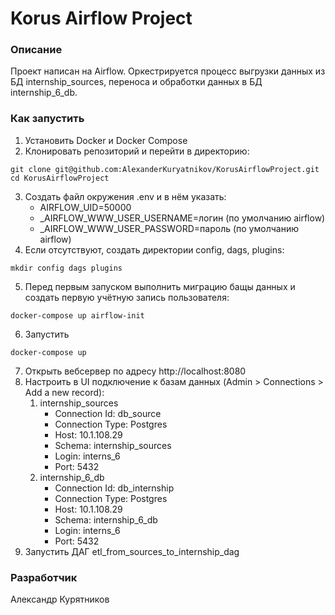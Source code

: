 # Korus Airflow Project
### Описание
Проект написан на Airflow. Оркестрируется процесс выгрузки данных из БД internship_sources, переноса и обработки данных в БД internship_6_db.
### Как запустить
1. Установить Docker и Docker Compose
2. Клонировать репозиторий и перейти в директорию:
```
git clone git@github.com:AlexanderKuryatnikov/KorusAirflowProject.git
cd KorusAirflowProject
```
3. Создать файл окружения .env и в нём указать:
    - AIRFLOW_UID=50000
    - _AIRFLOW_WWW_USER_USERNAME=логин (по умолчанию airflow)
    - _AIRFLOW_WWW_USER_PASSWORD=пароль (по умолчанию airflow)
4. Если отсутствуют, создать директории config, dags, plugins:
```
mkdir config dags plugins
```
5. Перед первым запуском выполнить миграцию бащы данных и создать первую учётную запись пользователя:
```
docker-compose up airflow-init
```
6. Запустить
```
docker-compose up
```
7. Открыть вебсервер по адресу http://localhost:8080
8. Настроить в UI подключение к базам данных (Admin > Connections > Add a new record):
    1. internship_sources
        - Connection Id: db_source
        - Connection Type: Postgres
        - Host: 10.1.108.29
        - Schema: internship_sources
        - Login: interns_6
        - Port: 5432
    2. internship_6_db
        - Connection Id: db_internship
        - Connection Type: Postgres
        - Host: 10.1.108.29
        - Schema: internship_6_db
        - Login: interns_6
        - Port: 5432
9. Запустить ДАГ etl_from_sources_to_internship_dag
### Разработчик
Александр Курятников
